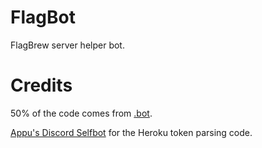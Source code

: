 # FlagBot
FlagBrew server helper bot.

# Credits

50% of the code comes from [.bot](https://github.com/GriffinG1/.bot).

[Appu's Discord Selfbot](https://github.com/appu1232/Discord-Selfbot) for the Heroku token parsing code.
